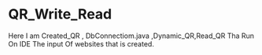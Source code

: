 # QR_Write_Read
Here I am Created_QR , DbConnectiom.java ,Dynamic_QR,Read_QR Tha Run On IDE The input Of websites that is created. 
